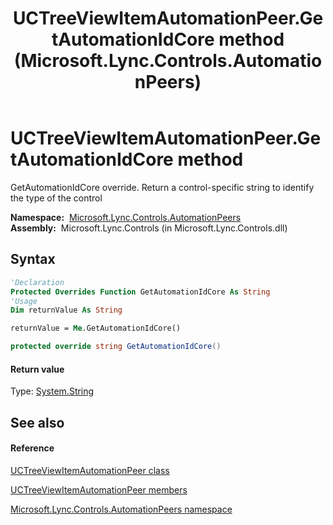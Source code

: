 ﻿---
title: UCTreeViewItemAutomationPeer.GetAutomationIdCore method  (Microsoft.Lync.Controls.AutomationPeers)
TOCTitle: 'GetAutomationIdCore method '
ms:assetid: M:Microsoft.Lync.Controls.AutomationPeers.UCTreeViewItemAutomationPeer.GetAutomationIdCore_DI_3_UC_OCS14MrefLyncWPF
ms:mtpsurl: https://msdn.microsoft.com/en-us/library/microsoft.lync.controls.automationpeers.uctreeviewitemautomationpeer.getautomationidcore_di_3_uc_ocs14mreflyncwpf(v=office.15)
ms:contentKeyID: 48597659
ms.date: 07/28/2014
mtps_version: v=office.15
f1_keywords:
- Microsoft.Lync.Controls.AutomationPeers.UCTreeViewItemAutomationPeer.GetAutomationIdCore
dev_langs:
- CSharp
- JScript
- VB
- other
---

# UCTreeViewItemAutomationPeer.GetAutomationIdCore method

GetAutomationIdCore override. Return a control-specific string to identify the type of the control

**Namespace:**  [Microsoft.Lync.Controls.AutomationPeers](microsoft-lync-controls-automationpeers-namespace_1.md)  
**Assembly:**  Microsoft.Lync.Controls (in Microsoft.Lync.Controls.dll)

## Syntax

``` vb
'Declaration
Protected Overrides Function GetAutomationIdCore As String
'Usage
Dim returnValue As String

returnValue = Me.GetAutomationIdCore()
```

``` csharp
protected override string GetAutomationIdCore()
```

#### Return value

Type: [System.String](http://msdn2.microsoft.com/en-us/library/s1wwdcbf)  

## See also

#### Reference

[UCTreeViewItemAutomationPeer class](uctreeviewitemautomationpeer-class-microsoft-lync-controls-automationpeers_1.md)

[UCTreeViewItemAutomationPeer members](uctreeviewitemautomationpeer-members-microsoft-lync-controls-automationpeers_1.md)

[Microsoft.Lync.Controls.AutomationPeers namespace](microsoft-lync-controls-automationpeers-namespace_1.md)

